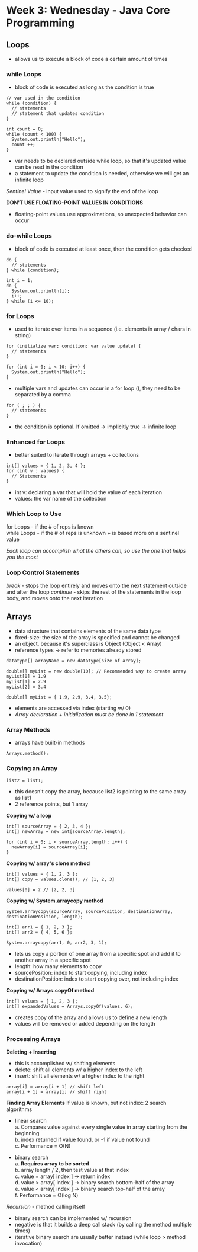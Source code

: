 # Week 3: Wednesday - Java Core Programming
## Loops
- allows us to execute a block of code a certain amount of times  

### while Loops
- block of code is executed as long as the condition is true
```
// var used in the condition
while (condition) {
  // statements
  // statement that updates condition
}

int count = 0;
while (count < 100) {
  System.out.println("Hello");
  count ++;
}
```
- var needs to be declared outside while loop, so that it's updated value can be read in the condition
- a statement to update the condition is needed, otherwise we will get an infinite loop  

*Sentinel Value* - input value used to signify the end of the loop  

**DON'T USE FLOATING-POINT VALUES IN CONDITIONS**
- floating-point values use approximations, so unexpected behavior can occur  

### do-while Loops
- block of code is executed at least once, then the condition gets checked
```
do {
  // statements
} while (condition);

int i = 1;
do {
  System.out.println(i);
  i++;
} while (i <= 10);
```

### for Loops
- used to iterate over items in a sequence (i.e. elements in array / chars in string)
```
for (initialize var; condition; var value update) {
  // statements
}

for (int i = 0; i < 10; i++) {
  System.out.println("Hello");
}
```
- multiple vars and updates can occur in a for loop (), they need to be separated by a comma  

```
for ( ; ; ) {
  // statements
}
```
- the condition is optional. If omitted -> implicitly true -> infinite loop  

### Enhanced for Loops
- better suited to iterate through arrays + collections
```
int[] values = { 1, 2, 3, 4 };
for (int v : values) {
  // Statements
}
```
- int v: declaring a var that will hold the value of each iteration
- values: the var name of the collection  

### Which Loop to Use
for Loops - if the # of reps is known  
while Loops - if the # of reps is unknown + is based more on a sentinel value  

*Each loop can accomplish what the others can, so use the one that helps you the most*  

### Loop Control Statements
*break* - stops the loop entirely and moves onto the next statement outside and after the loop
*continue* - skips the rest of the statements in the loop body, and moves onto the next iteration  

## Arrays
- data structure that contains elements of the same data type
- fixed-size: the size of the array is specified and cannot be changed
- an object, because it's superclass is Object (Object < Array)
- reference types -> refer to memories already stored
```
datatype[] arrayName = new datatype[size of array];

double[] myList = new double[10]; // Recommended way to create array
myList[0] = 1.9
myList[1] = 2.9
myList[2] = 3.4

double[] myList = { 1.9, 2.9, 3.4, 3.5};
```
- elements are accessed via index (starting w/ 0)
- *Array declaration + initialization must be done in 1 statement*  

### Array Methods
- arrays have built-in methods
```
Arrays.method();
```  

### Copying an Array
```
list2 = list1;
```
- this doesn't copy the array, because list2 is pointing to the same array as list1
- 2 reference points, but 1 array  

**Copying w/ a loop**
```
int[] sourceArray = { 2, 3, 4 };
int[] newArray = new int[sourceArray.length];

for (int i = 0; i < sourceArray.length; i++) {
  newArray[i] = sourceArray[i];
}
```  

**Copying w/ array's clone method**
```
int[] values = { 1, 2, 3 };
int[] copy = values.clone(); // [1, 2, 3]

values[0] = 2 // [2, 2, 3]
```  

**Copying w/ System.arraycopy method**
```
System.arraycopy(sourceArray, sourcePosition, destinationArray, destinationPosition, length);

int[] arr1 = { 1, 2, 3 };
int[] arr2 = { 4, 5, 6 };

System.arraycopy(arr1, 0, arr2, 3, 1);
```
- lets us copy a portion of one array from a specific spot and add it to another array in a specific spot
- length: how many elements to copy
- sourcePosition: index to start copying, including index
- destinationPosition: index to start copying over, not including index  

**Copying w/ Arrays.copyOf method**
```
int[] values = { 1, 2, 3 };
int[] expandedValues = Arrays.copyOf(values, 6);
```
- creates copy of the array and allows us to define a new length
- values will be removed or added depending on the length  

### Processing Arrays
**Deleting + Inserting**
- this is accomplished w/ shifting elements
- delete: shift all elements w/ a higher index to the left
- insert: shift all elements w/ a higher index to the right
```
array[i] = array[i + 1] // shift left
array[i + 1] = array[i] // shift right
```  

**Finding Array Elements**
If value is known, but not index: 2 search algorithms
- linear search  
a. Compares value against every single value in array starting from the beginning  
b. index returned if value found, or -1 if value not found  
c. Performance = O(N)  

- binary search  
a. **Requires array to be sorted**  
b. array length / 2, then test value at that index  
c. value = array[ index ] -> return index  
d. value > array[ index ] -> binary search bottom-half of the array  
e. value < array[ index ] -> binary search top-half of the array  
f. Performance = O(log N)

*Recursion* - method calling itself
- binary search can be implemented w/ recursion
- negative is that it builds a deep call stack (by calling the method multiple times)
- iterative binary search are usually better instead (while loop > method invocation)